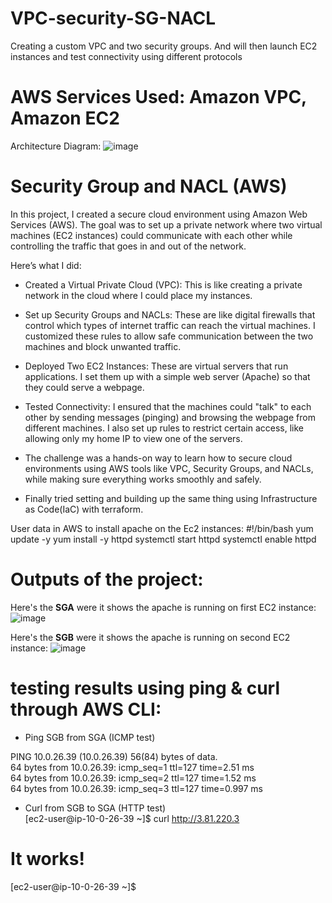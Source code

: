 # VPC-security-SG-NACL
Creating a custom VPC and two security groups. And will then launch EC2 instances and test connectivity using different protocols

# AWS Services Used: Amazon VPC, Amazon EC2
Architecture Diagram:
![image](https://github.com/user-attachments/assets/d0ea41f1-7f51-4637-aa4e-cdb10c1b6a91)


# Security Group and NACL (AWS)

In this project, I created a secure cloud environment using Amazon Web Services (AWS). The goal was to set up a private network where two virtual machines (EC2 instances) could communicate with each other while controlling the traffic that goes in and out of the network.

Here’s what I did:

* Created a Virtual Private Cloud (VPC): This is like creating a private network in the cloud where I could place my instances.

* Set up Security Groups and NACLs: These are like digital firewalls that control which types of internet traffic can reach the virtual machines. I customized these rules to allow safe communication between the two machines and block unwanted traffic.

* Deployed Two EC2 Instances: These are virtual servers that run applications. I set them up with a simple web server (Apache) so that they could serve a webpage.

* Tested Connectivity: I ensured that the machines could "talk" to each other by sending messages (pinging) and browsing the webpage from different machines. I also set up rules to restrict certain access, like allowing only my home IP to view one of the servers.

* The challenge was a hands-on way to learn how to secure cloud environments using AWS tools like VPC, Security Groups, and NACLs, while making sure everything works smoothly and safely.

* Finally tried setting and building up the same thing using Infrastructure as Code(IaC) with terraform.

User data in AWS to install apache on the Ec2 instances:
#!/bin/bash
yum update -y
yum install -y httpd
systemctl start httpd
systemctl enable httpd

# Outputs of the project:

Here's the **SGA** were it shows the apache is running on first EC2 instance: 
![image](https://github.com/user-attachments/assets/83356620-a1d9-4784-adfd-9152c15f335b)

Here's the **SGB** were it shows the apache is running on second EC2 instance: 
![image](https://github.com/user-attachments/assets/1c2aba3f-69e9-4cbc-b873-1c4bd0d538ed)

# testing results using ping & curl through AWS CLI:

* Ping SGB from SGA (ICMP test)<br/>

PING 10.0.26.39 (10.0.26.39) 56(84) bytes of data.<br/>
64 bytes from 10.0.26.39: icmp_seq=1 ttl=127 time=2.51 ms<br/>
64 bytes from 10.0.26.39: icmp_seq=2 ttl=127 time=1.52 ms<br/>
64 bytes from 10.0.26.39: icmp_seq=3 ttl=127 time=0.997 ms<br/>

* Curl from SGB to SGA (HTTP test)<br/>
[ec2-user@ip-10-0-26-39 ~]$ curl http://3.81.220.3
<html><body><h1>It works!</h1></body></html>
[ec2-user@ip-10-0-26-39 ~]$


